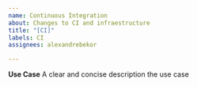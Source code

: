 ```yaml
---
name: Continuous Integration
about: Changes to CI and infraestructure
title: "[CI]"
labels: CI
assignees: alexandrebekor

---
```


**Use Case**
A clear and concise description the use case